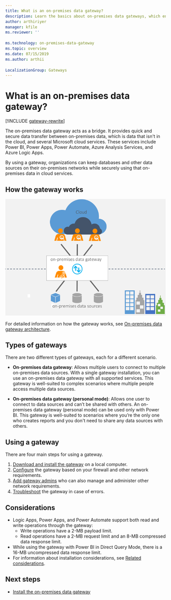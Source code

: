 ```yaml
---
title: What is an on-premises data gateway?
description: Learn the basics about on-premises data gateways, which enable quick and secure data transfer between on-premises data and several Microsoft cloud services.
author: arthiriyer
manager: kfile
ms.reviewer: ''

ms.technology: on-premises-data-gateway
ms.topic: overview
ms.date: 07/15/2019
ms.author: arthii

LocalizationGroup: Gateways
---
```


# What is an on-premises data gateway?

[!INCLUDE [gateway-rewrite](../includes/gateway-rewrite.md)]

The on-premises data gateway acts as a bridge. It provides quick and secure data transfer between on-premises data, which is data that isn't in the cloud, and several Microsoft cloud services. These services include Power BI, Power Apps, Power Automate, Azure Analysis Services, and Azure Logic Apps.

By using a gateway, organizations can keep databases and other data sources on their on-premises networks while securely using that on-premises data in cloud services.

## How the gateway works

![Gateway overview](media/service-gateway-getting-started/on-premises-data-gateway.png)

For detailed information on how the gateway works, see [On-premises data gateway architecture](service-gateway-onprem-indepth.md).

## Types of gateways

There are two different types of gateways, each for a different scenario.

* **On-premises data gateway**: Allows multiple users to connect to multiple on-premises data sources. With a single gateway installation, you can use an on-premises data gateway with all supported services. This gateway is well-suited to complex scenarios where multiple people access multiple data sources.

* **On-premises data gateway (personal mode)**: Allows one user to connect to data sources and can’t be shared with others. An on-premises data gateway (personal mode) can be used only with Power BI. This gateway is well-suited to scenarios where you’re the only one who creates reports and you don't need to share any data sources with others.

## Using a gateway

There are four main steps for using a gateway.

1. [Download and install the gateway](service-gateway-install.md) on a local computer.
1. [Configure](service-gateway-app.md) the gateway based on your firewall and other network requirements.
1. [Add gateway admins](service-gateway-manage.md) who can also manage and administer other network requirements.
1. [Troubleshoot](service-gateway-tshoot.md) the gateway in case of errors.

## Considerations

- Logic Apps, Power Apps, and Power Automate support both read and write operations through the gateway:
  - Write operations have a 2-MB payload limit.
  - Read operations have a 2-MB request limit and an 8-MB compressed data response limit.
- While using the gateway with Power BI in Direct Query Mode, there is a 16-MB uncompressed data response limit.
- For information about installation considerations, see [Related considerations](service-gateway-install.md#related-considerations).

## Next steps

* [Install the on-premises data gateway](service-gateway-install.md)
